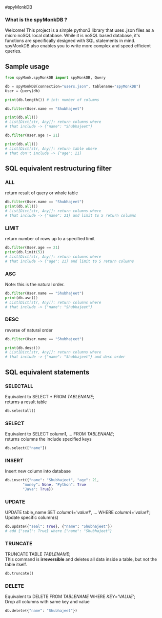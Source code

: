 #spyMonkDB

### What is the spyMonkDB ?
Welcome! This project is a simple python3 library that uses .json files as a micro noSQL local database. While it is noSQL based database, it's functions are specifically designed with SQL statements in mind. spyMonkDB also enables you to write more complex and speed efficient queries.

## Sample usage
```python
from spyMonk.spyMonkDB import spyMonkDB, Query

db = spyMonkDB(connection="users.json", tablename="spyMonkDB")
User = Query(db)

print(db.length()) # int: number of columns

db.filter(User.name == "Shubhajeet")

print(db.all()) 
# List[Dict[str, Any]]: return columns where 
# that include -> {"name": "Shubhajeet"}

db.filter(User.age != 21)

print(db.all()) 
# List[Dict[str, Any]]: return table where 
# that don't include -> {"age": 21}

```
## SQL equivalent restructuring filter
### ALL
return result of query or whole table
```python
db.filter(User.name == "Shubhajeet")
print(db.all()) 
# List[Dict[str, Any]]: return columns where 
# that include -> {"name": 21} and limit to 5 return columns
```
### LIMIT
return number of rows up to a specified limit
```python
db.filter(User.age == 21)
print(db.limit(5)) 
# List[Dict[str, Any]]: return columns where 
# that include -> {"age": 21} and limit to 5 return columns
```
### ASC
Note: this is the natural order.
```python
db.filter(User.name == "Shubhajeet")
print(db.asc()) 
# List[Dict[str, Any]]: return columns where 
# that include -> {"name": "Shubhajeet"} 
```
### DESC
reverse of natural order
```python
db.filter(User.name == "Shubhajeet")

print(db.desc()) 
# List[Dict[str, Any]]: return columns where 
# that include -> {"name": "Shubhajeet"} and desc order
```

## SQL equivalent statements
### SELECTALL
Equivalent to SELECT * FROM _TABLENAME_;<br>
returns a result table
```python
db.selectall()
```
### SELECT
Equivalent to SELECT column1, ... FROM _TABLENAME_;<br>
returns columns the include specified keys
```python
db.select(["name"])
```
### INSERT
Insert new column into database <br>
```python
db.insert({"name": "Shubhajeet", "age": 21,
        "money": None, "Python": True
        "Java": True})
```
### UPDATE
UPDATE table_name SET _column1_=_'value1'_, ... WHERE _column1_=_'value1'_; <br>
Update specific column(s) 
```python
db.update({"seal": True}, {"name": "Shubhajeet"})
# add {"seal": True} where {"name": "Shubhajeet"}
```
### TRUNCATE
TRUNCATE TABLE _TABLENAME_; <br>
This command is **irreversible** and deletes all data inside a table, but not the table itself.
```python
db.truncate()
```
### DELETE
Equivalent to DELETE FROM _TABLENAME_ WHERE _KEY_=_'VALUE'_;<br>
Drop all columns with same key and value
```python
db.delete({"name": "Shubhajeet"})
```

